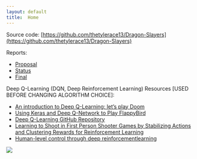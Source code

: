```yaml
---
layout: default
title:  Home
---
```


Source code: [https://github.com/thetylerace13/Dragon-Slayers](https://github.com/thetylerace13/Dragon-Slayers)

Reports:

- [Proposal](proposal.html)
- [Status](status.html)
- [Final](final.html)

Deep Q-Learning (DQN, Deep Reinforcement Learning) Resources [USED BEFORE CHANGING ALGORITHM CHOICE]:
- [An introduction to Deep Q-Learning: let’s play Doom](https://medium.freecodecamp.org/an-introduction-to-deep-q-learning-lets-play-doom-54d02d8017d8)
- [Using Keras and Deep Q-Network to Play FlappyBird](https://yanpanlau.github.io/2016/07/10/FlappyBird-Keras.html)
- [Deep Q-Learning GitHub Repository](https://github.com/dennybritz/reinforcement-learning/tree/master/DQN)
- [Learning to Shoot in First Person Shooter Games by Stabilizing Actions and Clustering Rewards for Reinforcement Learning](https://arxiv.org/pdf/1806.05117.pdf)
- [Human-level control through deep reinforcementlearning](https://www.readcube.com/articles/10.1038/nature14236)

<img src="https://gamepedia.cursecdn.com/minecraft_gamepedia/0/0a/Ender_Dragon.gif">
